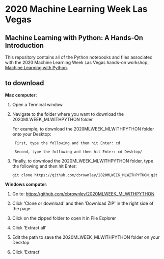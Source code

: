 # 2020 Machine Learning Week Las Vegas

## Machine Learning with Python: A Hands-On Introduction

This repository contains all of the Python notebooks and files associated with the 2020 Machine Learning Week Las Vegas hands-on workshop, [Machine Learning with Python](https://www.predictiveanalyticsworld.com/machinelearningweek/workshops/machine-learning-with-python-a-hands-on-introduction/).


## to download

**Mac computer:**

1. Open a Terminal window

2. Navigate to the folder where you want to download the 2020MLWEEK_MLWITHPYTHON folder

    For example, to download the 2020MLWEEK_MLWITHPYTHON folder onto your Desktop:

        First, type the following and then hit Enter: cd

        Second, type the following and then hit Enter: cd Desktop/

3. Finally, to download the 2020MLWEEK_MLWITHPYTHON folder, type the following and then hit Enter:

    `git clone https://github.com/cbrownley/2020MLWEEK_MLWITHPYTHON.git`


**Windows computer:**

1. Go to: https://github.com/cbrownley/2020MLWEEK_MLWITHPYTHON

2. Click 'Clone or download' and then 'Download ZIP' in the right side of the page

3. Click on the zipped folder to open it in File Explorer

4. Click 'Extract all'

5. Edit the path to save the 2020MLWEEK_MLWITHPYTHON folder on your Desktop

6. Click 'Extract'
